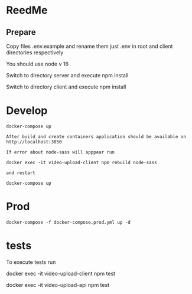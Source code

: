 # ReedMe

## Prepare

Copy files .env.example and rename them just .env in root and client directories respectively

You should use node v 16


Switch to directory server and execute npm install

Switch to directory client and execute npm install

# Develop

    docker-compose up

    After build and create containers application should be available on http://localhost:3050

    If error about node-sass will apppear run

    docker exec -it video-upload-client npm rebuild node-sass

    and restart 

    docker-compose up

# Prod
    docker-compose -f docker-compose.prod.yml up -d

# tests

To execute tests run

docker exec -it video-upload-client npm test

docker exec -it video-upload-api npm test
 